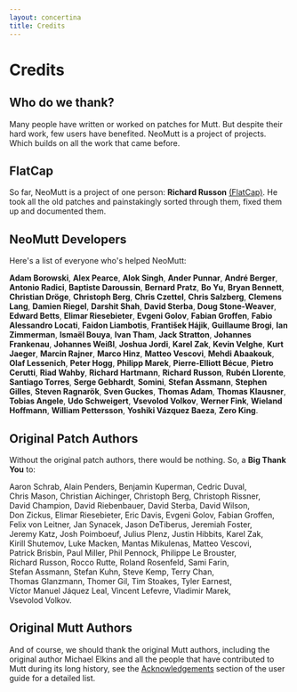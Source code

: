 ```yaml
---
layout: concertina
title: Credits
---
```


Credits
=======

Who do we thank?
----------------

Many people have written or worked on patches for Mutt. But despite
their hard work, few users have benefited. NeoMutt is a project of
projects. Which builds on all the work that came before.

FlatCap
-------

So far, NeoMutt is a project of one person: **Richard Russon**
[(FlatCap)](https://github.com/flatcap). He took all the old patches and
painstakingly sorted through them, fixed them up and documented them.

NeoMutt Developers
------------------

Here's a list of everyone who's helped NeoMutt:

**Adam Borowski**, **Alex Pearce**, **Alok Singh**, **Ander Punnar**,
**André Berger**, **Antonio Radici**, **Baptiste Daroussin**, **Bernard Pratz**,
**Bo Yu**, **Bryan Bennett**, **Christian Dröge**, **Christoph Berg**,
**Chris Czettel**, **Chris Salzberg**, **Clemens Lang**, **Damien Riegel**,
**Darshit Shah**, **David Sterba**, **Doug Stone-Weaver**, **Edward Betts**,
**Elimar Riesebieter**, **Evgeni Golov**, **Fabian Groffen**,
**Fabio Alessandro Locati**, **Faidon Liambotis**, **František Hájik**,
**Guillaume Brogi**, **Ian Zimmerman**, **Ismaël Bouya**, **Ivan Tham**,
**Jack Stratton**, **Johannes Frankenau**, **Johannes Weißl**, **Joshua Jordi**,
**Karel Zak**, **Kevin Velghe**, **Kurt Jaeger**, **Marcin Rajner**,
**Marco Hinz**, **Matteo Vescovi**, **Mehdi Abaakouk**, **Olaf Lessenich**,
**Peter Hogg**, **Philipp Marek**, **Pierre-Elliott Bécue**, **Pietro Cerutti**,
**Riad Wahby**, **Richard Hartmann**, **Richard Russon**, **Rubén Llorente**,
**Santiago Torres**, **Serge Gebhardt**, **Somini**, **Stefan Assmann**,
**Stephen Gilles**, **Steven Ragnarök**, **Sven Guckes**, **Thomas Adam**,
**Thomas Klausner**, **Tobias Angele**, **Udo Schweigert**, **Vsevolod Volkov**,
**Werner Fink**, **Wieland Hoffmann**, **William Pettersson**,
**Yoshiki Vázquez Baeza**, **Zero King**.

Original Patch Authors
----------------------

Without the original patch authors, there would be nothing. So, a **Big
Thank You** to:

Aaron Schrab, Alain Penders, Benjamin Kuperman, Cedric Duval,
Chris Mason, Christian Aichinger, Christoph Berg, Christoph Rissner,
David Champion, David Riebenbauer, David Sterba, David Wilson,
Don Zickus, Elimar Riesebieter, Eric Davis, Evgeni Golov,
Fabian Groffen, Felix von Leitner, Jan Synacek, Jason DeTiberus,
Jeremiah Foster, Jeremy Katz, Josh Poimboeuf, Julius Plenz,
Justin Hibbits, Karel Zak, Kirill Shutemov, Luke Macken,
Mantas Mikulenas, Matteo Vescovi, Patrick Brisbin, Paul Miller,
Phil Pennock, Philippe Le Brouster, Richard Russon, Rocco Rutte,
Roland Rosenfeld, Sami Farin, Stefan Assmann, Stefan Kuhn, Steve Kemp,
Terry Chan, Thomas Glanzmann, Thomer Gil, Tim Stoakes, Tyler Earnest,
Víctor Manuel Jáquez Leal, Vincent Lefevre, Vladimir Marek,
Vsevolod Volkov.

Original Mutt Authors
---------------------

And of course, we should thank the original Mutt authors, including the
original author Michael Elkins and all the people that have contributed
to Mutt during its long history, see the
[Acknowledgements](/guide/miscellany.html#acknowledgements) section of
the user guide for a detailed list.
